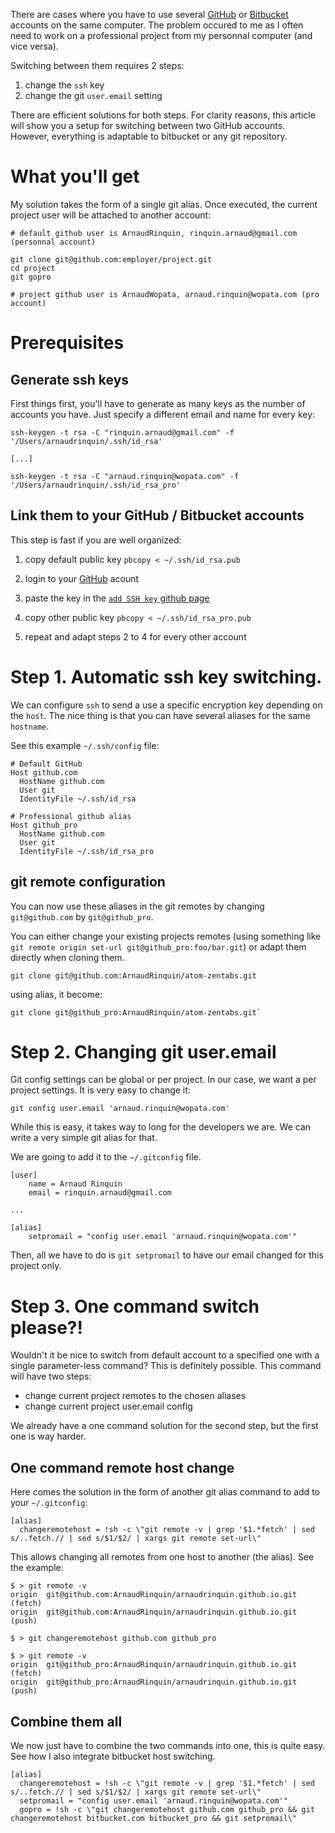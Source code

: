 There are cases where you have to use several [GitHub](https://github.com) or [Bitbucket](https://bitbucket.com) accounts on the same computer. The problem occured to me as I often need to work on a professional project from my personnal computer (and vice versa).

Switching between them requires 2 steps:

1. change the `ssh` key
2. change the git `user.email` setting

There are efficient solutions for both steps. For clarity reasons, this article will show you a setup for switching between two GitHub accounts. However, everything is adaptable to bitbucket or any git repository.

# What you'll get
My solution takes the form of a single git alias. Once executed, the current project user will be attached to another account:

```
# default github user is ArnaudRinquin, rinquin.arnaud@gmail.com (personnal account)

git clone git@github.com:employer/project.git
cd project
git gopro

# project github user is ArnaudWopata, arnaud.rinquin@wopata.com (pro account)
```

# Prerequisites

## Generate ssh keys

First things first, you'll have to generate as many keys as the number of accounts you have. Just specify a different email and name for every key:

```
ssh-keygen -t rsa -C "rinquin.arnaud@gmail.com" -f '/Users/arnaudrinquin/.ssh/id_rsa'

[...]

ssh-keygen -t rsa -C "arnaud.rinquin@wopata.com" -f '/Users/arnaudrinquin/.ssh/id_rsa_pro'
```

## Link them to your GitHub / Bitbucket accounts
This step is fast if you are well organized:

1. copy default public key `pbcopy < ~/.ssh/id_rsa.pub`
1. login to your [GitHub](https://github.com) acount
1. paste the key in the [`add SSH key` github page](https://github.com/settings/ssh)

1. copy other public key `pbcopy < ~/.ssh/id_rsa_pro.pub`
1. repeat and adapt steps 2 to 4 for every other account

# Step 1. Automatic ssh key switching.
We can configure `ssh` to send a use a specific encryption key depending on the `host`. The nice thing is that you can have several aliases for the same `hostname`.

See this example `~/.ssh/config` file:

```
# Default GitHub
Host github.com
  HostName github.com
  User git
  IdentityFile ~/.ssh/id_rsa

# Professional github alias
Host github_pro
  HostName github.com
  User git
  IdentityFile ~/.ssh/id_rsa_pro
```

## git remote configuration
You can now use these aliases in the git remotes by changing `git@github.com` by `git@github_pro`.

You can either change your existing projects remotes (using something like `git remote origin set-url git@github_pro:foo/bar.git`) or adapt them directly when cloning them.

```
git clone git@github.com:ArnaudRinquin/atom-zentabs.git
```

using alias, it become:

```
git clone git@github_pro:ArnaudRinquin/atom-zentabs.git`
```

# Step 2. Changing git user.email

Git config settings can be global or per project. In our case, we want a per project settings. It is very easy to change it:

```
git config user.email 'arnaud.rinquin@wopata.com'
```

While this is easy, it takes way to long for the developers we are. We can write a very simple git alias for that.

We are going to add it to the `~/.gitconfig` file.

```
[user]
	name = Arnaud Rinquin
	email = rinquin.arnaud@gmail.com

...

[alias]
	setpromail = "config user.email 'arnaud.rinquin@wopata.com'"
```

Then, all we have to do is `git setpromail` to have our email changed for this project only.

# Step 3. One command switch please?!
Wouldn't it be nice to switch from default account to a specified one with a single parameter-less command? This is definitely possible. This command will have two steps:

* change current project remotes to the chosen aliases
* change current project user.email config

We already have a one command solution for the second step, but the first one is way harder.

## One command remote host change
Here comes the solution in the form of another git alias command to add to your `~/.gitconfig`:

```
[alias]
  changeremotehost = !sh -c \"git remote -v | grep '$1.*fetch' | sed s/..fetch.// | sed s/$1/$2/ | xargs git remote set-url\"
```

This allows changing all remotes from one host to another (the alias). See the example:

```
$ > git remote -v
origin	git@github.com:ArnaudRinquin/arnaudrinquin.github.io.git (fetch)
origin	git@github.com:ArnaudRinquin/arnaudrinquin.github.io.git (push)

$ > git changeremotehost github.com github_pro

$ > git remote -v
origin	git@github_pro:ArnaudRinquin/arnaudrinquin.github.io.git (fetch)
origin	git@github_pro:ArnaudRinquin/arnaudrinquin.github.io.git (push)
```

## Combine them all
We now just have to combine the two commands into one, this is quite easy. See how I also integrate bitbucket host switching.

```
[alias]
  changeremotehost = !sh -c \"git remote -v | grep '$1.*fetch' | sed s/..fetch.// | sed s/$1/$2/ | xargs git remote set-url\"
  setpromail = "config user.email 'arnaud.rinquin@wopata.com'"
  gopro = !sh -c \"git changeremotehost github.com github_pro && git changeremotehost bitbucket.com bitbucket_pro && git setpromail\"
```
